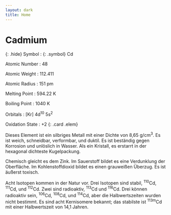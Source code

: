 ```yaml
---
layout: dark
title: Home
---
```


<h1 class="name-rotate">
<div style="">Cadmium</div>
<div style="display:none" name="qu">Kadmiyu</div>
<div style="display:none" name="ar">كَادْمِيُوم</div>
<div style="display:none" name="cy">Cadmiwm</div>
<div style="display:none" name="ru">Кадмий</div>
<div style="display:none" name="sa">कैडमियम</div>
<div style="display:none" name="my">ကတ်မီယမ်</div>
<div style="display:none" name="et">Kaadmium</div>
<div style="display:none" name="es">Cadmio</div>
<div style="display:none" name="gu">કેડમિયમ</div>
<div style="display:none" name="ml">കാഡ്മിയം</div>
<div style="display:none" name="el">Κάδμιο</div>
<div style="display:none" name="is">Kadmín</div>
<div style="display:none" name="pl">Kadm</div>
<div style="display:none" name="ka">კადმიუმი</div>
<div style="display:none" name="lt">Kadmis</div>
<div style="display:none" name="vi">Cađimi</div>
<div style="display:none" name="zh">鎘</div>
<div style="display:none" name="ga">Caidmiam</div>
<div style="display:none" name="sq">Kadmiumi</div>
<div style="display:none" name="ja">カドミウム</div>
<div style="display:none" name="bo">ཁེ་ཌི་ནིམ།</div>
<div style="display:none" name="he">קדמיום</div>
<div style="display:none" name="de">Kadmium</div>
<div style="display:none" name="hy">Կադմիում</div>
<div style="display:none" name="ta">காட்மியம்</div>
<div style="display:none" name="ko">카드뮴</div>
<div style="display:none" name="uk">Кадмій</div>
</h1>

{: .hide} Symbol
: {: .symbol} Cd

Atomic Number
: 48

Atomic Weight
: 112.411

Atomic Radius
: <span>151 pm</span>

Melting Point
: <span>594.22 K</span>

Boiling Point
: <span>1040 K</span>

Orbitals
: <span>\[Kr\] 4d<sup>10</sup> 5s<sup>2</sup></span>

Oxidation State
: +2
{: .card .elem}

Dieses Element ist ein silbriges Metall mit einer Dichte von 8,65 g/cm<sup>3</sup>. Es ist weich, schneidbar, verformbar, und duktil. Es ist beständig gegen Korrosion und unlöslich in Wasser. Als ein Kristall, es erstarrt in der hexagonal dichteste Kugelpackung.

Chemisch gleicht es dem Zink. Im Sauerstoff bildet es eine Verdunklung der Oberfläche. Im Kohlenstoffdioxid bildet es einen grauweißen Überzug. Es ist äußerst toxisch.

Acht Isotopen kommen in der Natur vor. Drei Isotopen sind stabil, <sup class="at-weight">110</sup>Cd, <sup class="at-weight">111</sup>Cd, und <sup class="at-weight">112</sup>Cd. Zwei sind radioaktiv, <sup class="at-weight">113</sup>Cd und <sup class="at-weight">116</sup>Cd. Drei können radioaktiv sein, <sup class="at-weight">106</sup>Cd, <sup class="at-weight">108</sup>Cd, und <sup class="at-weight">114</sup>Cd, aber die Halbwertszeiten wurden nicht bestimmt. Es sind acht Kernisomere bekannt; das stabilste ist <sup class="at-weight">113m</sup>Cd mit einer Halbwertszeit von 14,1 Jahren.

<script>
	(function($) {
		$.fn.extend({
			rotaterator: function(options) {
				var defaults = {
					fadeSpeed: 500,
					pauseSpeed: 100,
					child:null
				};
				
				var options = $.extend(defaults, options);
				
				return this.each(function() {
					var o = options;
					var obj = $(this);                
					var items = $(obj.children(), obj);
					items.each(function() {
						$(this).hide();
					});
					if (!o.child) {
						var next = $(obj).children(':first');
					}
					else{
						var next = o.child;
					}
					
					$(next).fadeIn(o.fadeSpeed, function() {
						$(next).delay(o.pauseSpeed).fadeOut(o.fadeSpeed, function() {
							var next = $(this).next();
							
							if (next.length == 0) {
								next = $(obj).children(':first');
							}
							$(obj).rotaterator({child : next, fadeSpeed : o.fadeSpeed, pauseSpeed : o.pauseSpeed});
						})
					});
				});
			}
		});
	})(jQuery);
	
	$(document).ready(function() {
		$('.name-rotate').rotaterator({fadeSpeed:500, pauseSpeed:1000});
		$('.name-rotate').removeClass('hidden');
	});
</script>
